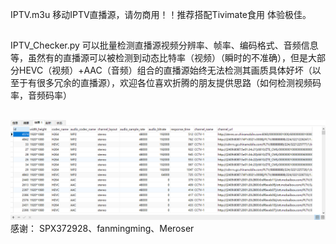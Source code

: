 IPTV.m3u 移动IPTV直播源，请勿商用！！推荐搭配Tivimate食用 体验极佳。
##
IPTV_Checker.py 可以批量检测直播源视频分辨率、帧率、编码格式、音频信息等，虽然有的直播源可以被检测到动态比特率（视频）（瞬时的不准确），但是大部分HEVC（视频）+AAC（音频）组合的直播源始终无法检测其画质具体好坏（以至于有很多冗余的直播源），欢迎各位喜欢折腾的朋友提供思路（如何检测视频码率，音频码率）
##
<img src="https://github.com/yue365/IPTV/blob/master/sample-2024-01-30_12-13-19.png"/>
感谢：
SPX372928、fanmingming、Meroser
